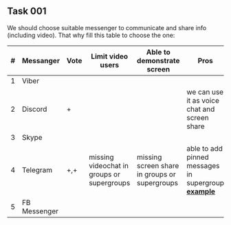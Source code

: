 ## Task 001 

We should choose suitable messenger to communicate and share info (including video).
That why fill this table to choose the one:

|# | Messanger | Vote | Limit video users | Able to demonstrate screen | Pros | Cons |
|---|----------| ---- | ----------------- | -------------------------- | ---- | ---- |
|1|Viber|
|2|Discord|+|||we can use it as voice chat and screen share|hard to moderate as chat
|3|Skype|||
|4|Telegram|+,+|missing videochat in groups or supergroups|missing screen share in groups or supergroups|able to add pinned messages in supergroup [**example**](https://imgur.com/gallery/h2okIU9)
|5|FB Messenger|

